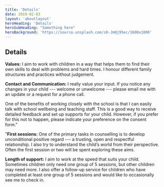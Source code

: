 ```yaml
---
title: 'Details'
date: 2019-02-03
layout: 'aboutlayout'
heroHeading: 'Details'
heroSubHeading: "Something here"
heroBackground: 'https://source.unsplash.com/sO-JmQj95ec/1600x1000'
---
```


## Details

**Values:** I aim to work with children in a way that helps them to find their own skills to deal with problems and hard times.  I honour different family structures and practices without judgement.

**Contact and Communication:** I really value your input.  If you notice any changes in your child --- welcome or unwelcome --- please email me with an update or a request for a phone call.

One of the benefits of working closely with the school is that I can easily talk with school wellbeing and teaching staff.  This is a good way to receive detailed feedback and set up supports for your child.  However, if you prefer for this not to happen, please indicate your preference on the consent form."

"**First sessions:** One of the primary tasks in counselling is to develop unconditional positive regard --- a trusting, open and respectful relationship.  I also try to understand the child’s world from their perspective.  Often the first session or two will be spent exploring these aims.

**Length of support:** I aim to work at the speed that suits your child. Sometimes children only need one group of 5 sessions, but other children may need more.  I also offer a follow-up service for children who have completed at least one group of 5 sessions and would like to occasionally see me to check in.
